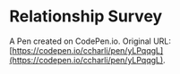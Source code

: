 # Relationship Survey

A Pen created on CodePen.io. Original URL: [https://codepen.io/ccharli/pen/yLPqqgL](https://codepen.io/ccharli/pen/yLPqqgL).


